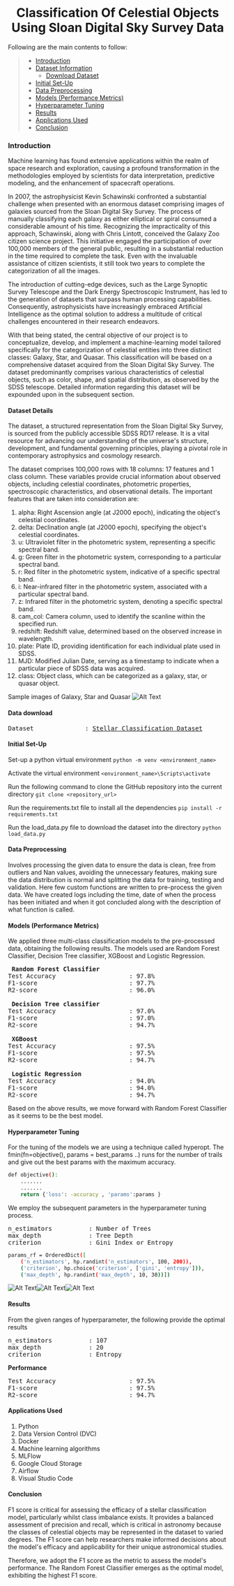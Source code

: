 <p align="center">
    <b>
        <h1 align="center"> Classification Of Celestial Objects Using Sloan Digital Sky Survey Data</h1>
    </b>
</p>

Following are the main contents to follow:

>   -  [Introduction](#project-intro)<br>
>   -  [Dataset Information](#dataset-details)<br>
>       -  [Download Dataset](#download-dataset)<br>
>   -  [Initial Set-Up](#setup-)<br>
>   -  [Data Preprocessing](#data-preprocessing)<br>
>   -  [Models (Performance Metrics)](#models-)<br>
>   -  [Hyperparameter Tuning](#hyperparameter-tuning)<br>
>   -  [Results](#results-)<br>
>   -  [Applications Used](#tools-)<br>
>   -  [Conclusion](#conclusion-)<br>


### Introduction<a id='project-intro'></a>

Machine learning has found extensive applications within the realm of space research and
exploration, causing a profound transformation in the methodologies employed by scientists for data interpretation, predictive modeling, and the enhancement of spacecraft operations.

In 2007, the astrophysicist Kevin Schawinski confronted a substantial challenge when presented with an enormous dataset comprising images of galaxies sourced from the Sloan Digital Sky Survey. The process of manually classifying each galaxy as either elliptical or spiral consumed a considerable amount of his time. Recognizing the impracticality of this approach, Schawinski, along with Chris Lintott, conceived the Galaxy Zoo citizen science project. This initiative engaged the participation of over 100,000 members of the general public, resulting in a substantial reduction in the time required to complete the task. Even with the invaluable assistance of citizen scientists, it still took two years to complete the categorization of all the images.

The introduction of cutting-edge devices, such as the Large Synoptic Survey Telescope and the Dark Energy Spectroscopic Instrument, has led to the generation of datasets that surpass human processing capabilities. Consequently, astrophysicists have increasingly embraced Artificial Intelligence as the optimal solution to address a multitude of critical challenges encountered in their research endeavors. 

With that being stated, the central objective of our project is to conceptualize, develop, and implement a machine-learning model tailored specifically for the categorization of celestial entities into three distinct classes: Galaxy, Star, and Quasar. This classification will be based on a comprehensive dataset acquired from the Sloan Digital Sky Survey. The dataset predominantly comprises various characteristics of celestial objects, such as color, shape, and spatial distribution, as observed by the SDSS telescope. Detailed information regarding this dataset will be expounded upon in the subsequent section.


#### Dataset Details<a id='dataset-details'></a>

The dataset, a structured representation from the Sloan Digital Sky Survey, is sourced from the publicly accessible SDSS RD17 release. It is a vital resource for advancing our understanding of the universe's structure, development, and fundamental governing principles, playing a pivotal role in contemporary astrophysics and cosmology research.

The dataset comprises 100,000 rows with 18 columns: 17 features and 1 class column. These variables provide crucial information about observed objects, including celestial coordinates, photometric properties, spectroscopic characteristics, and observational details. The important features that are taken into consideration are:
 
1. alpha: Right Ascension angle (at J2000 epoch), indicating the object's celestial coordinates.
2. delta: Declination angle (at J2000 epoch), specifying the object's celestial coordinates.
3. u: Ultraviolet filter in the photometric system, representing a specific spectral band.
4. g: Green filter in the photometric system, corresponding to a particular spectral band.
5. r: Red filter in the photometric system, indicative of a specific spectral band.
6. i: Near-infrared filter in the photometric system, associated with a particular spectral band.
7. z: Infrared filter in the photometric system, denoting a specific spectral band.
8. cam_col: Camera column, used to identify the scanline within the specified run.
9. redshift: Redshift value, determined based on the observed increase in wavelength.
10. plate: Plate ID, providing identification for each individual plate used in SDSS.
11. MJD: Modified Julian Date, serving as a timestamp to indicate when a particular piece of SDSS data was acquired.
12. class: Object class, which can be categorized as a galaxy, star, or quasar object.

Sample images of Galaxy, Star and Quasar
![Alt Text](Stellar_Proj/assets/Galaxy_Star_Quasar.png)


#### Data download<a id='download-dataset'></a>

<pre>
Dataset              : <a href=https://storage.cloud.google.com/airflow-data-bucket-practice-group3/star_classification.csv>Stellar Classification Dataset</a>   
</pre>


#### Initial Set-Up<a id='setup'></a>

Set-up a python virtual environment
    ```
    python -m venv <environment_name>
    ```

Activate the virtual environment
    ```
    <environment_name>\Scripts\activate
    ```

Run the following command to clone the GitHub repository into the current directory
    ```
    git clone <repository_url>
    ```

Run the requirements.txt file to install all the dependencies
    ```
      pip install -r requirements.txt
    ```

Run the load_data.py file to download the dataset into the directory
    ```
      python load_data.py
    ```


#### Data Preprocessing<a id='data-preprocessing'></a>

Involves processing the given data to ensure the data is clean, free from outliers and Nan values,  avoiding the unnecessary features, making sure the data distribution is normal and splitting the data for training, testing and validation. Here few custom functions are written to pre-process the given data. We have created logs including the time, date of when the process has been initiated and when it got concluded along with the description of what function is called.


#### Models (Performance Metrics)<a id='models-'></a>

We applied three multi-class classification models to the pre-processed data, obtaining the following results. The models used are Random Forest Classifier, Decision Tree classifier, XGBoost and Logistic Regression.

<pre>
<b> Random Forest Classifier </b>
Test Accuracy                    : 97.8%
F1-score                         : 97.7%
R2-score                         : 96.0%

<b> Decision Tree classifier </b>
Test Accuracy                    : 97.0%
F1-score                         : 97.0%
R2-score                         : 94.7%

<b> XGBoost </b>
Test Accuracy                    : 97.5%
F1-score                         : 97.5%
R2-score                         : 94.7%

<b> Logistic Regression </b>
Test Accuracy                    : 94.0%
F1-score                         : 94.0%
R2-score                         : 94.7%
</pre>

Based on the above results, we move forward with Random Forest Classifier as it seems to be the best model.


#### Hyperparameter Tuning<a id='hyperparameter-tuning'></a>

For the tuning of the models we are using a technique called hyperopt. The fmin(fn=objective(), params = best_params ..) runs for the number of trails and give out the best params with the maximum accuracy. 

```bash
def objective():
    .......
    ....... 
    return {'loss': -accuracy , 'params':params }
```

We employ the subsequent parameters in the hyperparameter tuning process.
<pre>
n_estimators          : Number of Trees
max_depth             : Tree Depth
criterion             : Gini Index or Entropy
</pre>

```bash
params_rf = OrderedDict([
    ('n_estimators', hp.randint('n_estimators', 100, 200)),
    ('criterion', hp.choice('criterion', ['gini', 'entropy'])),
    ('max_depth', hp.randint('max_depth', 10, 30))])
```
![Alt Text](Stellar_Proj/assets/n_estimators.png)![Alt Text](Stellar_Proj/assets/max_depth.png)![Alt Text](Stellar_Proj/assets/criterion.png)


#### Results<a id='results-'></a>

From the given ranges of hyperparameter, the following provide the optimal results
<pre>
n_estimators          : 107
max_depth             : 20
criterion             : Entropy
</pre>

<b>Performance</b>
<pre>
Test Accuracy                    : 97.5%
F1-score                         : 97.5%
R2-score                         : 94.7%
</pre>


#### Applications Used<a id='tools-'></a>

1. Python 
2. Data Version Control (DVC) 
3. Docker
4. Machine learning algorithms
5. MLFlow
6. Google Cloud Storage
7. Airflow
8. Visual Studio Code


#### Conclusion<a id='conclusion-'></a>

F1 score is critical for assessing the efficacy of a stellar classification model, particularly whilst class imbalance exists. It provides a balanced assessment of precision and recall, which is critical in astronomy because the classes of celestial objects may be represented in the dataset to varied degrees. The F1 score can help researchers make informed decisions about the model's efficacy and applicability for their unique astronomical studies.

Therefore, we adopt the F1 score as the metric to assess the model's performance. The Random Forest Classifier emerges as the optimal model, exhibiting the highest F1 score.


























```